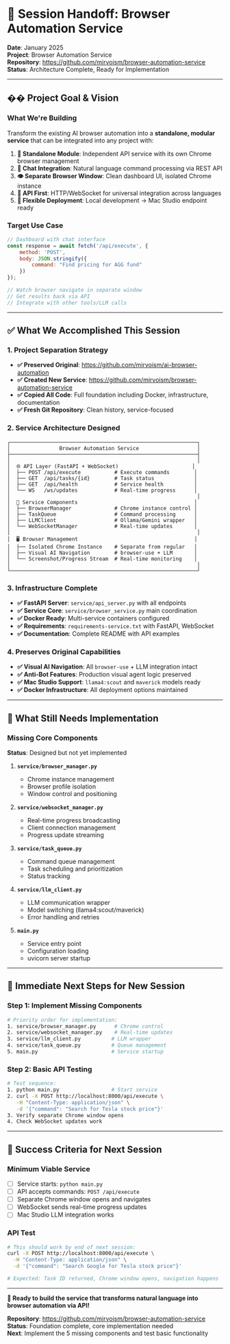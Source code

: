 # 🔄 Session Handoff: Browser Automation Service

**Date**: January 2025  
**Project**: Browser Automation Service  
**Repository**: https://github.com/mirvoism/browser-automation-service  
**Status**: Architecture Complete, Ready for Implementation

---

## �� **Project Goal & Vision**

### **What We're Building**
Transform the existing AI browser automation into a **standalone, modular service** that can be integrated into any project with:

1. **🔧 Standalone Module**: Independent API service with its own Chrome browser management
2. **💬 Chat Integration**: Natural language command processing via REST API
3. **👁️ Separate Browser Window**: Clean dashboard UI, isolated Chrome instance  
4. **🔌 API First**: HTTP/WebSocket for universal integration across languages
5. **🚀 Flexible Deployment**: Local development → Mac Studio endpoint ready

### **Target Use Case**
```javascript
// Dashboard with chat interface
const response = await fetch('/api/execute', {
    method: 'POST',
    body: JSON.stringify({ 
        command: "Find pricing for AGG fund" 
    })
});

// Watch browser navigate in separate window
// Get results back via API
// Integrate with other tools/LLM calls
```

---

## ✅ **What We Accomplished This Session**

### **1. Project Separation Strategy**
- **✅ Preserved Original**: https://github.com/mirvoism/ai-browser-automation
- **✅ Created New Service**: https://github.com/mirvoism/browser-automation-service
- **✅ Copied All Code**: Full foundation including Docker, infrastructure, documentation
- **✅ Fresh Git Repository**: Clean history, service-focused

### **2. Service Architecture Designed**
```
┌─────────────────────────────────────────────────────────────┐
│                Browser Automation Service                   │
├─────────────────────────────────────────────────────────────┤
│                                                             │
│  🌐 API Layer (FastAPI + WebSocket)                        │
│  ├── POST /api/execute           # Execute commands        │
│  ├── GET  /api/tasks/{id}        # Task status             │
│  ├── GET  /api/health            # Service health          │
│  └── WS   /ws/updates            # Real-time progress      │
│                                                             │
│  🧠 Service Components                                      │
│  ├── BrowserManager              # Chrome instance control │
│  ├── TaskQueue                   # Command processing      │
│  ├── LLMClient                   # Ollama/Gemini wrapper   │
│  └── WebSocketManager            # Real-time updates       │
│                                                             │
│  🖥️ Browser Management                                      │
│  ├── Isolated Chrome Instance    # Separate from regular   │
│  ├── Visual AI Navigation        # browser-use + LLM       │
│  └── Screenshot/Progress Stream  # Real-time monitoring    │
│                                                             │
└─────────────────────────────────────────────────────────────┘
```

### **3. Infrastructure Complete**
- **✅ FastAPI Server**: `service/api_server.py` with all endpoints
- **✅ Service Core**: `service/browser_service.py` main coordination
- **✅ Docker Ready**: Multi-service containers configured
- **✅ Requirements**: `requirements-service.txt` with FastAPI, WebSocket
- **✅ Documentation**: Complete README with API examples

### **4. Preserves Original Capabilities**
- **✅ Visual AI Navigation**: All `browser-use` + LLM integration intact
- **✅ Anti-Bot Features**: Production visual agent logic preserved
- **✅ Mac Studio Support**: `llama4:scout` and `maverick` models ready
- **✅ Docker Infrastructure**: All deployment options maintained

---

## 🚧 **What Still Needs Implementation**

### **Missing Core Components** 
**Status**: Designed but not yet implemented

1. **`service/browser_manager.py`**
   - Chrome instance management
   - Browser profile isolation
   - Window control and positioning

2. **`service/websocket_manager.py`**
   - Real-time progress broadcasting
   - Client connection management
   - Progress update streaming

3. **`service/task_queue.py`**
   - Command queue management
   - Task scheduling and prioritization
   - Status tracking

4. **`service/llm_client.py`**
   - LLM communication wrapper
   - Model switching (llama4:scout/maverick)
   - Error handling and retries

5. **`main.py`**
   - Service entry point
   - Configuration loading
   - uvicorn server startup

---

## 🚀 **Immediate Next Steps for New Session**

### **Step 1: Implement Missing Components**
```bash
# Priority order for implementation:
1. service/browser_manager.py      # Chrome control
2. service/websocket_manager.py    # Real-time updates  
3. service/llm_client.py          # LLM wrapper
4. service/task_queue.py          # Queue management
5. main.py                        # Service startup
```

### **Step 2: Basic API Testing**
```bash
# Test sequence:
1. python main.py                 # Start service
2. curl -X POST http://localhost:8000/api/execute \
   -H "Content-Type: application/json" \
   -d '{"command": "Search for Tesla stock price"}'
3. Verify separate Chrome window opens
4. Check WebSocket updates work
```

---

## 🎯 **Success Criteria for Next Session**

### **Minimum Viable Service**
- [ ] Service starts: `python main.py`
- [ ] API accepts commands: `POST /api/execute`
- [ ] Separate Chrome window opens and navigates
- [ ] WebSocket sends real-time progress updates
- [ ] Mac Studio LLM integration works

### **API Test**
```bash
# This should work by end of next session:
curl -X POST http://localhost:8000/api/execute \
  -H "Content-Type: application/json" \
  -d '{"command": "Search Google for Tesla stock price"}'

# Expected: Task ID returned, Chrome window opens, navigation happens
```

---

**🚀 Ready to build the service that transforms natural language into browser automation via API!**

**Repository**: https://github.com/mirvoism/browser-automation-service  
**Status**: Foundation complete, core implementation needed  
**Next**: Implement the 5 missing components and test basic functionality
